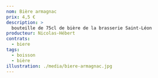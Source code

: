 ```yaml
---
nom: Bière armagnac
prix: 4,5 €
description: >
  bouteille de 75cl de bière de la brasserie Saint-Léon
producteur: Nicolas-Hébert
contrats: 
  - biere
tags: 
  - boisson
  - bière
illustration: ./media/biere-armagnac.jpg
---
```


